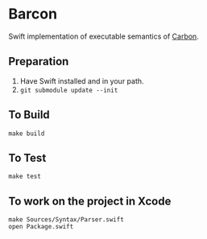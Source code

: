 # Barcon

Swift implementation of executable semantics of
[Carbon](https://carbon-language/carbon-lang).

## Preparation

1. Have Swift installed and in your path.
2. `git submodule update --init`

## To Build

    make build
    
## To Test

    make test

## To work on the project in Xcode

    make Sources/Syntax/Parser.swift
    open Package.swift
